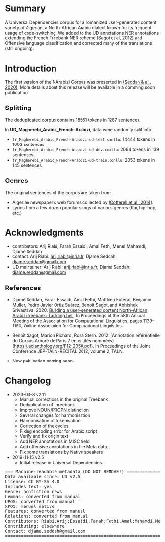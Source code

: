 # Summary

A Universal Dependencies corpus for a romanized user-generated content variety of Algerian, a North-African Arabic dialect known for its frequent usage of code-switching. We added to the UD annotations NER annotations extending the French Treebank NER scheme (Sagot et al, 2012) and Offensive language classification and corrected many of the translations (still ongoing).

# Introduction

The first version of the NArabizi Corpus was presented in [(Seddah & al., 2020)](https://aclanthology.org/2020.acl-main.107.pdf).
More details about this release will be available in a comming soon publication.

## Splitting
The deduplicated corpus contains 18561 tokens in 1287 sentences.

In **UD_Magherebi_Arabic_French-Arabizi**, data were randomly split into:

 * `fr_Magherebi_Arabic_French-Arabizi-ud-test.conllu`: 14444 tokens in 1003 sentences
 * `fr_Magherebi_Arabic_French-Arabizi-ud-dev.conllu`: 2064 tokens in 139 sentences
 * `fr_Magherebi_Arabic_French-Arabizi-ud-train.conllu`: 2053 tokens in 145 sentences

## Genres
The original sentences of the corpus are taken from:
 * Algerian newspaper’s web forums collected by [(Cotterell et al., 2014)](http://www.lrec-conf.org/proceedings/lrec2014/workshops/LREC2014Workshop-OSACT%20Proceedings.pdf#page=39).
 * Lyrics from a few dozen popular songs of various genres (Raï, hip-hop, etc.)
# Acknowledgments
* contributors: Arij Riabi, Farah Essaidi, Amal Fethi, Menel Mahamdi, Djamé Seddah
* contact: Arij Riabi: arij.riabi@inria.fr, Djamé Seddah: djame.seddah@gmail.com
* UD maintainer: Arij Riabi: arij.riabi@inria.fr, Djamé Seddah: djame.seddah@gmail.com

## References
* Djamé Seddah, Farah Essaidi, Amal Fethi, Matthieu Futeral, Benjamin Muller, Pedro Javier Ortiz Suárez, Benoît Sagot, and Abhishek Srivastava. 2020. [Building a user-generated content North-African Arabizi treebank: Tackling hell](https://aclanthology.org/2020.acl-main.107.pdf). In Proceedings of the 58th Annual Meeting of the Association for Computational Linguistics, pages 1139–1150, Online Association for Computational Linguistics.
* Benoît Sagot, Marion Richard, Rosa Stern. 2012. [Annotation référentielle du Corpus Arboré de Paris 7 en entités nommées}(https://aclanthology.org/F12-2050.pdf). In Proceedings of the Joint Conference JEP-TALN-RECITAL 2012, volume 2, TALN. 

* New publication coming soon. 

# Changelog
* 2023-03-8 v2.11
  * Manual corrections in the original Treebank
  * Deduplication of threebank
  * Improve NOUN/PROPN distinction
  * Several changes for harmonisation
  * Harmonisation of tokenisation
  * Correction of the cycles
  * Fixing encoding error for Arabic script
  * Verify and fix origin text 
  * Add NER annotations in MISC field
  * Add offensive annotations in the Meta data.
  * Fix some translations by Native speakers
* 2019-11-15 v2.5
  * Initial release in Universal Dependencies.


<pre>
=== Machine-readable metadata (DO NOT REMOVE!) ================================
Data available since: UD v2.5
License: CC BY-SA 4.0
Includes text: yes
Genre: nonfiction news
Lemmas: converted from manual
UPOS: converted from manual
XPOS: manual native
Features: converted from manual
Relations: converted from manual
Contributors: Riabi,Arij;Essaidi,Farah;Fethi,Amal;Mahamdi,Menel;Seddah,Djamé
Contributing: elsewhere
Contact: djame.seddah@gmail.com
===============================================================================
</pre>
